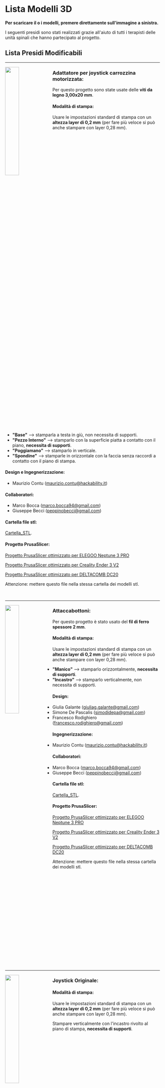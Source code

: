 
# Lista Modelli 3D

**Per scaricare il o i modelli, premere direttamente sull'immagine a sinistra.**

I seguenti presidi sono stati realizzati grazie all'aiuto di tutti i terapisti delle unità spinali che hanno partecipato al progetto.

## Lista Presidi Modificabili

---


[<img align="left" src="anteprime_presidi/adattatore_joystick.png" width="30%">][file_adattatore_joystick] 


### Adattatore per joystick carrozzina motorizzata:

Per questo progetto sono state usate delle **viti da legno 3,00x20 mm**.

#### Modalità di stampa:

Usare le impostazioni standard di stampa con un **altezza layer di 0,2 mm** (per fare più veloce si può anche stampare con layer 0,28 mm).

<br clear="left"/>

- **"Base"** --> stamparla a testa in giù, non necessita di supporti.
- **"Pezzo Interno"** --> stamparlo con la superficie piatta a contatto con il piano, **necessita di supporti**.
- **"Poggiamano"** --> stamparlo in verticale.
- **"Spondine"** --> stamparle in orizzontale con la faccia senza raccordi a contatto con il piano di stampa.

#### Design e Ingegnerizzazione:

- Maurizio Contu  (maurizio.contu@hackability.it)

#### Collaboratori:

- Marco Bocca (marco.bocca94@gmail.com)
- Giuseppe Becci (peppinobecci@gmail.com)

#### Cartella file stl:

[Cartella_STL](experimental/Adattatore_Joystick/stl).

#### Progetto PrusaSlicer:

[Progetto PrusaSlicer ottimizzato per ELEGOO Neptune 3 PRO](experimental/Adattatore_Joystick/progetto_prusaslicer/adattatore_joystick-elegoo_neptune-3_pro.3mf?raw=true)

[Progetto PrusaSlicer ottimizzato per Creality Ender 3 V2](experimental/Adattatore_Joystick/progetto_prusaslicer/adattatore_joystick-creality_ender3-V2.3mf?raw=true)

[Progetto PrusaSlicer ottimizzato per DELTACOMB DC20](experimental/Adattatore_Joystick/progetto_prusaslicer/adattatore_joystick-deltacomb_DC20.3mf?raw=true)

Attenzione: mettere questo file nella stessa cartella dei modelli stl.

<br clear="left"/>

---

[<img align="left" src="anteprime_presidi/attaccabottoni.png" width="30%">][file_aattaccabottoni] 
### Attaccabottoni:

Per questo progetto è stato usato del **fil di ferro spessore 2 mm**.

#### Modalità di stampa:

Usare le impostazioni standard di stampa con un **altezza layer di 0,2 mm** (per fare più veloce si può anche stampare con layer 0,28 mm).

- **"Manico"** --> stamparlo orizzontalmente, **necessita di supporti**.
- **"Incastro"** --> stamparlo verticalmente, non necessita di supporti.

#### Design:

- Giulia Galante  (giuliag.galante@gmail.com)
- Simone De Pascalis (simodidepa@gmail.com)
- Francesco Rodighiero (francesco.rodighiero@gmail.com)

#### Ingegnerizzazione:

- Maurizio Contu (maurizio.contu@hackability.it)

#### Collaboratori:

- Marco Bocca (marco.bocca94@gmail.com)
- Giuseppe Becci (peppinobecci@gmail.com)

#### Cartella file stl:

[Cartella_STL](experimental/Attaccabottoni/stl).

#### Progetto PrusaSlicer:

[Progetto PrusaSlicer ottimizzato per ELEGOO Neptune 3 PRO](experimental/Attaccabottoni/progetto_prusaslicer/attaccabottoni-elegoo_neptune-3_pro.3mf?raw=true)

[Progetto PrusaSlicer ottimizzato per Creality Ender 3 V2](experimental/Attaccabottoni/progetto_prusaslicer/attaccabottoni-creality_ender3-V2.3mf?raw=true)

[Progetto PrusaSlicer ottimizzato per DELTACOMB DC20](experimental/Attaccabottoni/progetto_prusaslicer/attaccabottoni-deltacomb_DC20.3mf?raw=true)

Attenzione: mettere questo file nella stessa cartella dei modelli stl.

<br clear="left"/>

---

[<img align="left" src="anteprime_presidi/joystick_originale.png" width="30%">][file_joystick_originale] 
### Joystick Originale:

#### Modalità di stampa:

Usare le impostazioni standard di stampa con un **altezza layer di 0,2 mm** (per fare più veloce si può anche stampare con layer 0,28 mm).

Stampare verticalmente con l'incastro rivolto al piano di stampa, **necessita di supporti**.

<br clear="left"/>

#### Design e Ingegnerizzazione:

- Maurizio Contu  (maurizio.contu@hackability.it)

#### Collaboratori:

- Marco Bocca (marco.bocca94@gmail.com)
- Giuseppe Becci (peppinobecci@gmail.com)

#### Cartella file stl:

[Cartella_STL](experimental/Joystick_originale/stl).

#### Progetto PrusaSlicer:

[Progetto PrusaSlicer ottimizzato per ELEGOO Neptune 3 PRO](experimental/Joystick_originale/progetto_prusaslicer/joystick-elegoo_neptune-3_pro.3mf?raw=true)

[Progetto PrusaSlicer ottimizzato per Creality Ender 3 V2](experimental/Joystick_originale/progetto_prusaslicer/joystick-creality_ender3-V2.3mf?raw=true)

[Progetto PrusaSlicer ottimizzato per DELTACOMB DC20](experimental/Joystick_originale/progetto_prusaslicer/joystick-deltacomb_DC20.3mf?raw=true)

Attenzione: mettere questo file nella stessa cartella dei modelli stl.

<br clear="left"/>

---

[<img align="left" src="anteprime_presidi/joystick_sfera.png" width="30%">][file_joystick_sfera] 
### Joystick Sfera:

#### Modalità di stampa:

Usare le impostazioni standard di stampa con un **altezza layer di 0,2 mm** (per fare più veloce si può anche stampare con layer 0,28 mm).

Stampare verticalmente con l'incastro rivolto al piano di stampa, il modello è ottimizzato per essere stampato **senza supporti**.

<br clear="left"/>

#### Design e Ingegnerizzazione:

- Maurizio Contu  (maurizio.contu@hackability.it)

#### Collaboratori:

- Marco Bocca (marco.bocca94@gmail.com)
- Giuseppe Becci (peppinobecci@gmail.com)

#### Cartella file stl:

[Cartella_STL](experimental/Joystick_Sfera/stl).

#### Progetto PrusaSlicer:

[Progetto PrusaSlicer ottimizzato per ELEGOO Neptune 3 PRO](experimental/Joystick_Sfera/progetto_prusaslicer/joystick_sfera-elegoo_neptune-3_pro.3mf?raw=true)

[Progetto PrusaSlicer ottimizzato per Creality Ender 3 V2](experimental/Joystick_Sfera/progetto_prusaslicer/joystick_sfera-creality_ender3-V2.3mf?raw=true)

[Progetto PrusaSlicer ottimizzato per DELTACOMB DC20](experimental/Joystick_Sfera/progetto_prusaslicer/joystick_sfera-deltacomb_DC20.3mf?raw=true)

Attenzione: mettere questo file nella stessa cartella dei modelli stl.

<br clear="left"/>

---

[<img align="left" src="anteprime_presidi/joystick_ver2.png" width="30%">][file_joystick_ver2] 
### Joystick Versione 2:

#### Modalità di stampa:

Usare le impostazioni standard di stampa con un **altezza layer di 0,2 mm** (per fare più veloce si può anche stampare con layer 0,28 mm).

Stampare verticalmente con l'incastro rivolto al piano di stampa, il modello è ottimizzato per essere stampato **senza supporti**.

<br clear="left"/>

#### Design e Ingegnerizzazione:

- Maurizio Contu  (maurizio.contu@hackability.it)

#### Collaboratori:

- Marco Bocca (marco.bocca94@gmail.com)
- Giuseppe Becci (peppinobecci@gmail.com)

#### Cartella file stl:

[Cartella_STL](experimental/Joystick_Ver2/stl).

#### Progetto PrusaSlicer:

[Progetto PrusaSlicer ottimizzato per ELEGOO Neptune 3 PRO](experimental/Joystick_Ver2/progetto_prusaslicer/joystick_ver2-elegoo_neptune-3_pro.3mf?raw=true)

[Progetto PrusaSlicer ottimizzato per Creality Ender 3 V2](experimental/Joystick_Ver2/progetto_prusaslicer/joystick_ver2-creality_ender3-V2.3mf?raw=true)

[Progetto PrusaSlicer ottimizzato per DELTACOMB DC20](experimental/Joystick_Ver2/progetto_prusaslicer/joystick_ver2-deltacomb_DC20.3mf?raw=true)

Attenzione: mettere questo file nella stessa cartella dei modelli stl.

<br clear="left"/>

---

[<img align="left" src="anteprime_presidi/portaspazzola.png" width="30%">][file_portaspazzola] 
### Portaspazzola:

#### Modalità di stampa:

Usare le impostazioni standard di stampa con un **altezza layer di 0,2 mm** (per fare più veloce si può anche stampare con layer 0,28 mm).

- **"Manico"** --> stamparlo orizzontalmente, **necessita di supporti ovunque**.
- **"Portaspazzola"** --> stamparlo con la pinza per la spazzola orientata verticalmente,  **necessita di supporti solo dal piano di stampa**.

<br clear="left"/>

#### Design:

- Giulia Galante  (giuliag.galante@gmail.com)
- Simone De Pascalis (simodidepa@gmail.com)
- Francesco Rodighiero (francesco.rodighiero@gmail.com)

#### Ingegnerizzazione:

- Maurizio Contu (maurizio.contu@hackability.it)

#### Collaboratori:

- Marco Bocca (marco.bocca94@gmail.com)
- Giuseppe Becci (peppinobecci@gmail.com)

#### Cartella file stl:

[Cartella_STL](experimental/Portaspazzola/stl).

#### Progetto PrusaSlicer:

[Progetto PrusaSlicer ottimizzato per ELEGOO Neptune 3 PRO](experimental/Portaspazzola/progetto_prusaslicer/portaspazzola-elegoo_neptune-3_pro.3mf?raw=true)

[Progetto PrusaSlicer ottimizzato per Creality Ender 3 V2](experimental/Portaspazzola/progetto_prusaslicer/portaspazzola-creality_ender3-V2.3mf?raw=true)

[Progetto PrusaSlicer ottimizzato per DELTACOMB DC20](experimental/Portaspazzola/progetto_prusaslicer/portaspazzola-deltacomb_DC20.3mf?raw=true)

Attenzione: mettere questo file nella stessa cartella dei modelli stl.

<br clear="left"/>

---

[<img align="left" src="anteprime_presidi/presidio_dito.png" width="30%">][file_presidio_dito] 
### Presidio Dito:

#### Modalità di stampa:

Usare le impostazioni standard di stampa con un **altezza layer di 0,2 mm** e **100% Riempimento**.

**Stampare orizzontalmente**, il modello **necessita di supporti generati solo dal piano di stampa**.

<br clear="left"/>

#### Design e Ingegnerizzazione:

- Maurizio Contu  (maurizio.contu@hackability.it)

#### Collaboratori:

- Marco Bocca (marco.bocca94@gmail.com)
- Giuseppe Becci (peppinobecci@gmail.com)

#### Cartella file stl:

[Cartella_STL](experimental/Presidio_Dito/stl).

#### Progetto PrusaSlicer:

[Progetto PrusaSlicer ottimizzato per ELEGOO Neptune 3 PRO](experimental/Presidio_Dito/progetto_prusaslicer/presidio_dito-elegoo_neptune-3_pro.3mf?raw=true)

[Progetto PrusaSlicer ottimizzato per Creality Ender 3 V2](experimental/Presidio_Dito/progetto_prusaslicer/presidio_dito-creality_ender3-V2.3mf?raw=true)

[Progetto PrusaSlicer ottimizzato per DELTACOMB DC20](experimental/Presidio_Dito/progetto_prusaslicer/presidio_dito-deltacomb_DC20.3mf?raw=true)

Attenzione: mettere questo file nella stessa cartella dei modelli stl.

<br clear="left"/>

---

[<img align="left" src="anteprime_presidi/presidio_falange.png" width="30%">][file_presidio_falange]
### Presidio Falange:

#### Modalità di stampa:

Usare le impostazioni standard di stampa con un **altezza layer di 0,2 mm** e **100% Riempimento**.

**Stampare verticalmente con la punta rivolta verso il basso** a contatto con il piano di stampa, **necessita di supporti generati solo dal piano di stampa**.

<br clear="left"/>

#### Design e Ingegnerizzazione:

- Maurizio Contu  (maurizio.contu@hackability.it)

#### Collaboratori:

- Marco Bocca (marco.bocca94@gmail.com)
- Giuseppe Becci (peppinobecci@gmail.com)

#### Cartella file stl:

[Cartella_STL](experimental/Presidio_Falange/stl).

#### Progetto PrusaSlicer:

[Progetto PrusaSlicer ottimizzato per ELEGOO Neptune 3 PRO](experimental/Presidio_Falange/progetto_prusaslicer/presidio_falange-elegoo_neptune-3_pro.3mf?raw=true)

[Progetto PrusaSlicer ottimizzato per Creality Ender 3 V2](experimental/Presidio_Falange/progetto_prusaslicer/presidio_falange-creality_ender3-V2.3mf?raw=true)

[Progetto PrusaSlicer ottimizzato per DELTACOMB DC20](experimental/Presidio_Falange/progetto_prusaslicer/presidio_falange-deltacomb_DC20.3mf?raw=true)

Attenzione: mettere questo file nella stessa cartella dei modelli stl.

<br clear="left"/>

---

[<img align="left" src="anteprime_presidi/prolunga_freni.png" width="30%">][file_prolunga_freni] 
### Prolunga Freni:

#### Modalità di stampa:

Usare le impostazioni standard di stampa con un **altezza layer di 0,2 mm** (per fare più veloce si può anche stampare con layer 0,28 mm), aumentando solo il **numero di perimetri a 4** e un **Riempimento al 15% o 20%**.

**Stampare orizzontalmente** con la superficie a contatto col piano di stampa, il modello è ottimizzato per essere stampato **senza supporti**..

<br clear="left"/>

#### Design e Ingegnerizzazione:

- Maurizio Contu  (maurizio.contu@hackability.it)

#### Collaboratori:

- Marco Bocca (marco.bocca94@gmail.com)
- Giuseppe Becci (peppinobecci@gmail.com)

#### Cartella file stl:

[Cartella_STL](experimental/Prolunga_Freni/stl).

#### Progetto PrusaSlicer:

[Progetto PrusaSlicer ottimizzato per ELEGOO Neptune 3 PRO](experimental/Prolunga_Freni/progetto_prusaslicer/prolunga_freni-elegoo_neptune-3_pro.3mf?raw=true)

[Progetto PrusaSlicer ottimizzato per Creality Ender 3 V2](experimental/Prolunga_Freni/progetto_prusaslicer/prolunga_freni-creality_ender3-V2.3mf?raw=true)

[Progetto PrusaSlicer ottimizzato per DELTACOMB DC20](experimental/Prolunga_Freni/progetto_prusaslicer/prolunga_freni-deltacomb_DC20.3mf?raw=true)

Attenzione: mettere questo file nella stessa cartella dei modelli stl.

<br clear="left"/>

---

[file_adattatore_joystick]: presidi_ingegnerizzati/Adattatore_Joystick_rev_1.4.f3d?raw=true
[file_aattaccabottoni]: presidi_ingegnerizzati/Attaccabottoni_rev_1.0.f3d?raw=true
[file_joystick_originale]: presidi_ingegnerizzati/Joystick_originale.f3d?raw=true
[file_joystick_sfera]: presidi_ingegnerizzati/Joystick_sfera_rev_1.0.f3d?raw=true
[file_portaspazzola]: presidi_ingegnerizzati/Portaspazzola_rev_1.0.f3d?raw=true
[file_presidio_dito]: presidi_ingegnerizzati/Presidio_dito_ver_1.1.f3d?raw=true
[file_prolunga_freni]: presidi_ingegnerizzati/Prolunga_freni_rev_1.1.f3d?raw=true
[file_presidio_falange]: presidi_ingegnerizzati/Presidio_falange_rev_1.2.f3d?raw=true
[file_joystick_ver2]: presidi_ingegnerizzati/Joystick_ver2_rev_1.2.f3d?raw=true


## Lista Modelli Non Modificabili:

I presidi in questa lista sono già in stl, vanno direttamente importati su Prusa Slicer e poi vanno divisi con il pulsante **Dividi in oggetti** che trovate in alto nella barra ozizzontale.
<!--I presidi in questa lista bisogna sempre aprirli con Autodesk Fusion 360 ed esportare direttamente i corpi in stl. -->

---

[<img align="left" src="anteprime_presidi/estensione_tagliaunghie.png" width="30%">][file_estensione_tagliaunghie] 
### Estensione Per Tagliaunghe Rev: 2.0:

<!-- #### Modalità di stampa: -->

#### Design Rev 2.0:

- Simone De Pascalis (simodidepa@gmail.com)

#### Cartella file stl:

[Cartella_STL](presidi_non_modificabili/estensione_tagli_unghie/stl).

<br clear="left"/>

#### Progetto PrusaSlicer (Experimental):

[Progetto PrusaSlicer ottimizzato per ELEGOO Neptune 3 PRO](presidi_non_modificabili/estensione_tagli_unghie/progetto_prusaslicer/estensione_tagli_unghie-elegoo_neptune-3_pro.3mf?raw=true)

[Progetto PrusaSlicer ottimizzato per Creality Ender 3 V2](presidi_non_modificabili/estensione_tagli_unghie/progetto_prusaslicer/estensione_tagli_unghie-creality_ender3-V2.3mf?raw=true)

[Progetto PrusaSlicer ottimizzato per DELTACOMB DC20](presidi_non_modificabili/estensione_tagli_unghie/progetto_prusaslicer/estensione_tagli_unghie-deltacomb_DC20.3mf?raw=true)

Tips: Spostare fuori dal piano di stampa i pezzi che NON si desidera vengano stampati.

Attenzione: mettere questo file nella stessa cartella dei modelli stl.

#### Design prima versione:

- Giulia Galante  (giuliag.galante@gmail.com)
- Simone De Pascalis (simodidepa@gmail.com)
- Francesco Rodighiero (francesco.rodighiero@gmail.com)

<br clear="left"/>

---

[<img align="left" src="anteprime_presidi/tutore_penna.png" width="30%">][file_tutore_penna] 
### Tutore Penna Rev: 2.0:

<!-- #### Modalità di stampa: -->

#### Design Rev 2.0:

- Simone De Pascalis (simodidepa@gmail.com)

#### Cartella file stl:

[Cartella_STL](presidi_non_modificabili/tutore_penna/stl).

<br clear="left"/>

#### Progetto PrusaSlicer (Experimental):

[Progetto PrusaSlicer ottimizzato per ELEGOO Neptune 3 PRO](presidi_non_modificabili/tutore_penna/progetto_prusaslicer/tutore_penna-elegoo_neptune-3_pro.3mf?raw=true)

[Progetto PrusaSlicer ottimizzato per Creality Ender 3 V2](presidi_non_modificabili/tutore_penna/progetto_prusaslicer/tutore_penna-creality_ender3-V2.3mf?raw=true)

[Progetto PrusaSlicer ottimizzato per DELTACOMB DC20](presidi_non_modificabili/tutore_penna/progetto_prusaslicer/tutore_penna-deltacomb_DC20.3mf?raw=true)

Tips: Spostare fuori dal piano di stampa i pezzi che NON si desidera vengano stampati.

Attenzione: mettere questo file nella stessa cartella dei modelli stl.

#### Design prima versione:

- Giulia Galante  (giuliag.galante@gmail.com)
- Simone De Pascalis (simodidepa@gmail.com)
- Francesco Rodighiero (francesco.rodighiero@gmail.com)

<br clear="left"/>

---

[<img align="left" src="anteprime_presidi/hacknife.png" width="30%">][file_hacknife]
### Cut it - Hacknife:

#### Video Dimostrazione:

[LINK VIDEO](https://www.facebook.com/watch/?v=874888290203762)

#### Design:

- Sara Modugno (linkedin.com/in/sara-modugno-b87384229)
- Marco Bocca (marco.bocca94@gmail.com)
- Davide Massetti (linkedin.com/in/davide-massetti-368037211)

<br clear="left"/>

#### Cartella file stl:

[Cartella_STL](presidi_non_modificabili/Hacknife/stl).

#### Avvertenze:

Affinchè venga garantito il funzionamento il progetto presenta le seguenti parti sono da **stampare in TPU**:

- tappo_corto.stl
- tappo_lungo.stl
- laccio_corto.stl
- laccio_lungo.stl

**La stampante ELEGOO Neptune 3 PRO è l'unica stampante idonea per questo materiale pertanto solo per questa sono stati inseriti i progetti prusaslicer per hacknife.**

#### Progetto PrusaSlicer (Experimental):

[SOLO_CORPO_Progetto PrusaSlicer ottimizzato per ELEGOO Neptune 3 PRO](presidi_non_modificabili/hacknife/progetto_prusaslicer/corpo_hacknife-elegoo_neptune-3_pro.3mf?raw=true)

[PARTI_IN_GOMMA_Progetto PrusaSlicer ottimizzato per ELEGOO Neptune 3 PRO](presidi_non_modificabili/hacknife/progetto_prusaslicer/rubber_hacknife-elegoo_neptune-3_pro.3mf?raw=true)

<!--[SOLO_CORPO_Progetto PrusaSlicer ottimizzato per Creality Ender 3 V2](presidi_non_modificabili/hacknife/progetto_prusaslicer/corpo_hacknife-creality_ender3-V2.3mf?raw=true) -->

<!--[SOLO_CORPO_Progetto PrusaSlicer ottimizzato per DELTACOMB DC20](presidi_non_modificabili/hacknife/progetto_prusaslicer/corpo_hacknife-deltacomb_DC20.3mf?raw=true) -->

Tips: Spostare fuori dal piano di stampa i pezzi che NON si desidera vengano stampati.

Attenzione: mettere questo file nella stessa cartella dei modelli stl.

<br clear="left"/>

---

## Lista Modelli sperimentali:

I presidi in questa lista sono sperimentali, sono forniti sia con il file f3d e sia in stl.
<!--I presidi in questa lista bisogna sempre aprirli con Autodesk Fusion 360 ed esportare direttamente i corpi in stl. -->

---

[<img align="left" src="anteprime_presidi/supporto_cucchiaio.png" width="30%">][file_supporto_cucchiaio]
### Supporto per cucchiaio:

<!-- #### Modalità di stampa: -->

#### Design e Ingegnerizzazione:

- Maurizio Contu  (maurizio.contu@hackability.it)

#### Cartella file stl:

[Cartella_STL](experimental/supporto_cucchiaio/stl).

<br clear="left"/>

#### Progetto PrusaSlicer:

[Progetto PrusaSlicer ottimizzato per ELEGOO Neptune 3 PRO](experimental/supporto_cucchiaio/progetto_prusaslicer/supporto_cucchiaio-elegoo_neptune-3_pro.3mf?raw=true)

[Progetto PrusaSlicer ottimizzato per Creality Ender 3 V2](experimental/supporto_cucchiaio/progetto_prusaslicer/supporto_cucchiaio-creality_ender3-V2.3mf?raw=true)

[Progetto PrusaSlicer ottimizzato per DELTACOMB DC20](experimental/supporto_cucchiaio/progetto_prusaslicer/supporto_cucchiaio-deltacomb_DC20.3mf?raw=true)

Attenzione: mettere questo file nella stessa cartella dei modelli stl.

<br clear="left"/>

---

## Profili PrusaSlicer:

Di seguito i profili per l'aggiunta delle stampanti sul programma PrusaSlicer

### Profilo per Deltacomb DC-20:

[DELTACOMB DC-20](/Configurazione_Prusaslicer/PrusaSlicer_config_deltacomb_DC-20.ini?raw=true)

---

[file_hacknife]: presidi_non_modificabili/hacknife/copertina/hacknife_rev.1.0.stl?raw=true
[file_estensione_tagliaunghie]: presidi_non_modificabili/estensione_tagli_unghie/copertina/estensione_tagliaunghie_rev.2.0.stl?raw=true
[file_tutore_penna]: presidi_non_modificabili/tutore_penna/copertina/tutore_penna_rev.2.0.stl?raw=true
[file_supporto_cucchiaio]:experimental/supporto_cucchiaio/f3d/supporto_cuccuiaio.f3d?raw=true
<!-- [adattatore_joystick]: anteprime_presidi/adattatore_joystick.png -->
